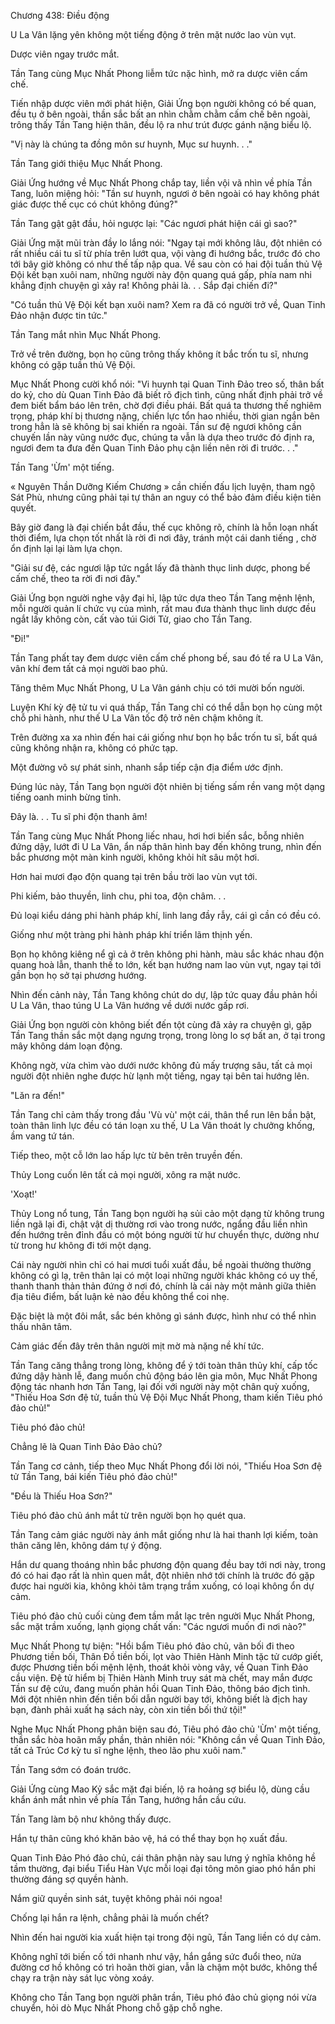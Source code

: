 




Chương 438: Điều động


U La Vân lặng yên không một tiếng động ở trên mặt nước lao vùn vụt.

Dược viên ngay trước mắt.

Tần Tang cùng Mục Nhất Phong liễm tức nặc hình, mở ra dược viên cấm chế.

Tiến nhập dược viên mới phát hiện, Giải Ứng bọn người không có bế quan, đều tụ ở bên ngoài, thần sắc bất an nhìn chằm chằm cấm chế bên ngoài, trông thấy Tần Tang hiện thân, đều lộ ra như trút được gánh nặng biểu lộ.

"Vị này là chúng ta đồng môn sư huynh, Mục sư huynh. . ."

Tần Tang giới thiệu Mục Nhất Phong.

Giải Ứng hướng về Mục Nhất Phong chắp tay, liền vội vã nhìn về phía Tần Tang, luôn miệng hỏi: "Tần sư huynh, ngươi ở bên ngoài có hay không phát giác được thế cục có chút không đúng?"

Tần Tang gật gật đầu, hỏi ngược lại: "Các ngươi phát hiện cái gì sao?"

Giải Ứng mặt mũi tràn đầy lo lắng nói: "Ngay tại mới không lâu, đột nhiên có rất nhiều cái tu sĩ từ phía trên lướt qua, vội vàng đi hướng bắc, trước đó cho tới bây giờ không có như thế tấp nập qua. Về sau còn có hai đội tuần thủ Vệ Đội kết bạn xuôi nam, những người này độn quang quá gấp, phía nam nhi khẳng định chuyện gì xảy ra! Không phải là. . . Sắp đại chiến đi?"

"Có tuần thủ Vệ Đội kết bạn xuôi nam? Xem ra đã có người trở về, Quan Tinh Đảo nhận được tin tức."

Tần Tang mắt nhìn Mục Nhất Phong.

Trở về trên đường, bọn họ cũng trông thấy không ít bắc trốn tu sĩ, nhưng không có gặp tuần thủ Vệ Đội.

Mục Nhất Phong cười khổ nói: "Vi huynh tại Quan Tinh Đảo treo số, thân bất do kỷ, cho dù Quan Tinh Đảo đã biết rõ địch tình, cũng nhất định phải trở về đem biết bẩm báo lên trên, chờ đợi điều phái. Bất quá ta thương thế nghiêm trọng, pháp khí bị thương nặng, chiến lực tổn hao nhiều, thời gian ngắn bên trong hẳn là sẽ không bị sai khiến ra ngoài. Tần sư đệ ngươi không cần chuyến lần này vũng nước đục, chúng ta vẫn là dựa theo trước đó định ra, ngươi đem ta đưa đến Quan Tinh Đảo phụ cận liền nên rời đi trước. . ."

Tần Tang 'Ừm' một tiếng.

« Nguyên Thần Dưỡng Kiếm Chương » cần chiến đấu lịch luyện, tham ngộ Sát Phù, nhưng cũng phải tại tự thân an nguy có thể bảo đảm điều kiện tiên quyết.

Bây giờ đang là đại chiến bắt đầu, thế cục không rõ, chính là hỗn loạn nhất thời điểm, lựa chọn tốt nhất là rời đi nơi đây, tránh một cái danh tiếng , chờ ổn định lại lại làm lựa chọn.

"Giải sư đệ, các ngươi lập tức ngắt lấy đã thành thục linh dược, phong bế cấm chế, theo ta rời đi nơi đây."

Giải Ứng bọn người nghe vậy đại hỉ, lập tức dựa theo Tần Tang mệnh lệnh, mỗi người quản lí chức vụ của mình, rất mau đưa thành thục linh dược đều ngắt lấy không còn, cất vào túi Giới Tử, giao cho Tần Tang.

"Đi!"

Tần Tang phất tay đem dược viên cấm chế phong bế, sau đó tế ra U La Vân, vân khí đem tất cả mọi người bao phủ.

Tăng thêm Mục Nhất Phong, U La Vân gánh chịu có tới mười bốn người.

Luyện Khí kỳ đệ tử tu vi quá thấp, Tần Tang chỉ có thể dẫn bọn họ cùng một chỗ phi hành, như thế U La Vân tốc độ trở nên chậm không ít.

Trên đường xa xa nhìn đến hai cái giống như bọn họ bắc trốn tu sĩ, bất quá cũng không nhận ra, không có phức tạp.

Một đường vô sự phát sinh, nhanh sắp tiếp cận địa điểm ước định.

Đúng lúc này, Tần Tang bọn người đột nhiên bị tiếng sấm rền vang một dạng tiếng oanh minh bừng tỉnh.

Đây là. . . Tu sĩ phi độn thanh âm!

Tần Tang cùng Mục Nhất Phong liếc nhau, hơi hơi biến sắc, bỗng nhiên đứng dậy, lướt đi U La Vân, ẩn nấp thân hình bay đến không trung, nhìn đến bắc phương một màn kinh người, không khỏi hít sâu một hơi.

Hơn hai mươi đạo độn quang tại trên bầu trời lao vùn vụt tới.

Phi kiếm, bảo thuyền, linh chu, phi toa, độn châm. . .

Đủ loại kiểu dáng phi hành pháp khí, linh lang đầy rẫy, cái gì cần có đều có.

Giống như một tràng phi hành pháp khí triển lãm thịnh yến.

Bọn họ không kiêng nể gì cả ở trên không phi hành, màu sắc khác nhau độn quang hoà lẫn, thanh thế to lớn, kết bạn hướng nam lao vùn vụt, ngay tại tới gần bọn họ sở tại phương hướng.

Nhìn đến cảnh này, Tần Tang không chút do dự, lập tức quay đầu phản hồi U La Vân, thao túng U La Vân hướng về dưới nước gấp rơi.

Giải Ứng bọn người còn không biết đến tột cùng đã xảy ra chuyện gì, gặp Tần Tang thần sắc một dạng ngưng trọng, trong lòng lo sợ bất an, ở tại trong mây không dám loạn động.

Không ngờ, vừa chìm vào dưới nước không đủ mấy trượng sâu, tất cả mọi người đột nhiên nghe được hừ lạnh một tiếng, ngay tại bên tai hướng lên.

"Lăn ra đến!"

Tần Tang chỉ cảm thấy trong đầu 'Vù vù' một cái, thân thể run lên bần bật, toàn thân linh lực đều có tán loạn xu thế, U La Vân thoát ly chưởng khống, ầm vang tứ tán.

Tiếp theo, một cỗ lớn lao hấp lực từ bên trên truyền đến.

Thủy Long cuốn lên tất cả mọi người, xông ra mặt nước.

'Xoạt!'

Thủy Long nổ tung, Tần Tang bọn người hạ sủi cảo một dạng từ không trung liền ngã lại đi, chật vật dị thường rơi vào trong nước, ngẩng đầu liền nhìn đến hướng trên đỉnh đầu có một bóng người từ hư chuyển thực, dường như từ trong hư không đi tới một dạng.

Cái này người nhìn chỉ có hai mươi tuổi xuất đầu, bề ngoài thường thường không có gì lạ, trên thân lại có một loại những người khác không có uy thế, thanh thanh thản thản đứng ở nơi đó, chính là cái này một mảnh giữa thiên địa tiêu điểm, bất luận kẻ nào đều không thể coi nhẹ.

Đặc biệt là một đôi mắt, sắc bén không gì sánh được, hình như có thể nhìn thấu nhân tâm.

Cảm giác đến đây trên thân người mịt mờ mà nặng nề khí tức.

Tần Tang căng thẳng trong lòng, không để ý tới toàn thân thủy khí, cấp tốc đứng dậy hành lễ, đang muốn chủ động báo lên gia môn, Mục Nhất Phong động tác nhanh hơn Tần Tang, lại đối với người này một chân quỳ xuống, "Thiếu Hoa Sơn đệ tử, tuần thủ Vệ Đội Mục Nhất Phong, tham kiến Tiêu phó đảo chủ!"

Tiêu phó đảo chủ!

Chẳng lẽ là Quan Tinh Đảo Đảo chủ?

Tần Tang cơ cảnh, tiếp theo Mục Nhất Phong đổi lời nói, "Thiếu Hoa Sơn đệ tử Tần Tang, bái kiến Tiêu phó đảo chủ!"

"Đều là Thiếu Hoa Sơn?"

Tiêu phó đảo chủ ánh mắt từ trên người bọn họ quét qua.

Tần Tang cảm giác người này ánh mắt giống như là hai thanh lợi kiếm, toàn thân căng lên, không dám tự ý động.

Hắn dư quang thoáng nhìn bắc phương độn quang đều bay tới nơi này, trong đó có hai đạo rất là nhìn quen mắt, đột nhiên nhớ tới chính là trước đó gặp được hai người kia, không khỏi tâm trạng trầm xuống, có loại không ổn dự cảm.

Tiêu phó đảo chủ cuối cùng đem tầm mắt lạc trên người Mục Nhất Phong, sắc mặt trầm xuống, lạnh giọng chất vấn: "Các ngươi muốn đi nơi nào?"

Mục Nhất Phong tự biện: "Hồi bẩm Tiêu phó đảo chủ, vãn bối đi theo Phương tiền bối, Thân Đồ tiền bối, lọt vào Thiên Hành Minh tặc tử cướp giết, được Phương tiền bối mệnh lệnh, thoát khỏi vòng vây, về Quan Tinh Đảo cầu viện. Đệ tử hiểm bị Thiên Hành Minh truy sát mà chết, may mắn được Tần sư đệ cứu, đang muốn phản hồi Quan Tinh Đảo, thông báo địch tình. Mới đột nhiên nhìn đến tiền bối dẫn người bay tới, không biết là địch hay bạn, đành phải xuất hạ sách này, còn xin tiền bối thứ tội!"

Nghe Mục Nhất Phong phân biện sau đó, Tiêu phó đảo chủ 'Ừm' một tiếng, thần sắc hòa hoãn mấy phần, thản nhiên nói: "Không cần về Quan Tinh Đảo, tất cả Trúc Cơ kỳ tu sĩ nghe lệnh, theo lão phu xuôi nam."

Tần Tang sớm có đoán trước.

Giải Ứng cùng Mao Kỷ sắc mặt đại biến, lộ ra hoảng sợ biểu lộ, dùng cầu khẩn ánh mắt nhìn về phía Tần Tang, hướng hắn cầu cứu.

Tần Tang làm bộ như không thấy được.

Hắn tự thân cũng khó khăn bảo vệ, há có thể thay bọn họ xuất đầu.

Quan Tinh Đảo Phó đảo chủ, cái thân phận này sau lưng ý nghĩa không hề tầm thường, đại biểu Tiểu Hàn Vực mỗi loại đại tông môn giao phó hắn phi thường đáng sợ quyền hành.

Nắm giữ quyền sinh sát, tuyệt không phải nói ngoa!

Chống lại hắn ra lệnh, chẳng phải là muốn chết?

Nhìn đến hai người kia xuất hiện tại trong đội ngũ, Tần Tang liền có dự cảm.

Không nghĩ tới biến cố tới nhanh như vậy, hắn gắng sức đuổi theo, nửa đường cơ hồ không có trì hoãn thời gian, vẫn là chậm một bước, không thể chạy ra trận này sát lục vòng xoáy.

Không cho Tần Tang bọn người phân trần, Tiêu phó đảo chủ giọng nói vừa chuyển, hỏi dò Mục Nhất Phong chỗ gặp chỗ nghe.




